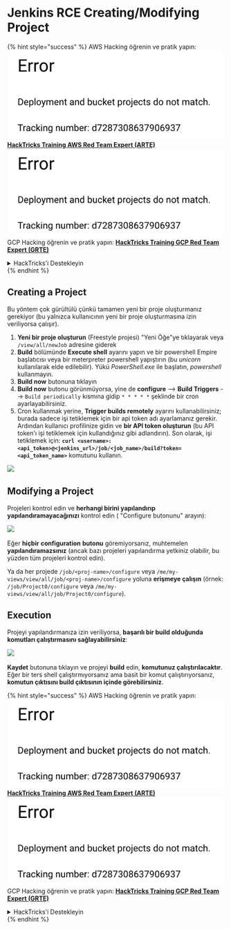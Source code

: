 # Jenkins RCE Creating/Modifying Project

{% hint style="success" %}
AWS Hacking öğrenin ve pratik yapın:<img src="../../.gitbook/assets/image (1) (1).png" alt="" data-size="line">[**HackTricks Training AWS Red Team Expert (ARTE)**](https://training.hacktricks.xyz/courses/arte)<img src="../../.gitbook/assets/image (1) (1).png" alt="" data-size="line">\
GCP Hacking öğrenin ve pratik yapın: <img src="../../.gitbook/assets/image (2).png" alt="" data-size="line">[**HackTricks Training GCP Red Team Expert (GRTE)**<img src="../../.gitbook/assets/image (2).png" alt="" data-size="line">](https://training.hacktricks.xyz/courses/grte)

<details>

<summary>HackTricks'i Destekleyin</summary>

* [**abonelik planlarını**](https://github.com/sponsors/carlospolop) kontrol edin!
* **💬 [**Discord grubuna**](https://discord.gg/hRep4RUj7f) veya [**telegram grubuna**](https://t.me/peass) katılın ya da **Twitter'da** 🐦 [**@hacktricks\_live**](https://twitter.com/hacktricks\_live)** bizi takip edin.**
* **Hacking ipuçlarını paylaşmak için** [**HackTricks**](https://github.com/carlospolop/hacktricks) ve [**HackTricks Cloud**](https://github.com/carlospolop/hacktricks-cloud) github reposuna PR gönderin.

</details>
{% endhint %}

## Creating a Project

Bu yöntem çok gürültülü çünkü tamamen yeni bir proje oluşturmanız gerekiyor (bu yalnızca kullanıcının yeni bir proje oluşturmasına izin veriliyorsa çalışır).

1. **Yeni bir proje oluşturun** (Freestyle projesi) "Yeni Öğe"ye tıklayarak veya `/view/all/newJob` adresine giderek
2. **Build** bölümünde **Execute shell** ayarını yapın ve bir powershell Empire başlatıcısı veya bir meterpreter powershell yapıştırın (bu _unicorn_ kullanılarak elde edilebilir). Yükü _PowerShell.exe_ ile başlatın, _powershell_ kullanmayın.
3. **Build now** butonuna tıklayın
1. **Build now** butonu görünmüyorsa, yine de **configure** --> **Build Triggers** --> `Build periodically` kısmına gidip `* * * * *` şeklinde bir cron ayarlayabilirsiniz.
2. Cron kullanmak yerine, **Trigger builds remotely** ayarını kullanabilirsiniz; burada sadece işi tetiklemek için bir api token adı ayarlamanız gerekir. Ardından kullanıcı profilinize gidin ve **bir API token oluşturun** (bu API token'ı işi tetiklemek için kullandığınız gibi adlandırın). Son olarak, işi tetiklemek için: **`curl <username>:<api_token>@<jenkins_url>/job/<job_name>/build?token=<api_token_name>`** komutunu kullanın.

![](<../../.gitbook/assets/image (165).png>)

## Modifying a Project

Projeleri kontrol edin ve **herhangi birini yapılandırıp yapılandıramayacağınızı** kontrol edin ( "Configure butonunu" arayın):

![](<../../.gitbook/assets/image (265).png>)

Eğer **hiçbir** **configuration** **butonu** göremiyorsanız, muhtemelen **yapılandıramazsınız** (ancak bazı projeleri yapılandırma yetkiniz olabilir, bu yüzden tüm projeleri kontrol edin).

Ya da her projede `/job/<proj-name>/configure` veya `/me/my-views/view/all/job/<proj-name>/configure` yoluna **erişmeye çalışın** (örnek: `/job/Project0/configure` veya `/me/my-views/view/all/job/Project0/configure`).

## Execution

Projeyi yapılandırmanıza izin veriliyorsa, **başarılı bir build olduğunda komutları çalıştırmasını sağlayabilirsiniz**:

![](<../../.gitbook/assets/image (98).png>)

**Kaydet** butonuna tıklayın ve projeyi **build** edin, **komutunuz çalıştırılacaktır**.\
Eğer bir ters shell çalıştırmıyorsanız ama basit bir komut çalıştırıyorsanız, **komutun çıktısını build çıktısının içinde görebilirsiniz**.

{% hint style="success" %}
AWS Hacking öğrenin ve pratik yapın:<img src="../../.gitbook/assets/image (1) (1).png" alt="" data-size="line">[**HackTricks Training AWS Red Team Expert (ARTE)**](https://training.hacktricks.xyz/courses/arte)<img src="../../.gitbook/assets/image (1) (1).png" alt="" data-size="line">\
GCP Hacking öğrenin ve pratik yapın: <img src="../../.gitbook/assets/image (2).png" alt="" data-size="line">[**HackTricks Training GCP Red Team Expert (GRTE)**<img src="../../.gitbook/assets/image (2).png" alt="" data-size="line">](https://training.hacktricks.xyz/courses/grte)

<details>

<summary>HackTricks'i Destekleyin</summary>

* [**abonelik planlarını**](https://github.com/sponsors/carlospolop) kontrol edin!
* **💬 [**Discord grubuna**](https://discord.gg/hRep4RUj7f) veya [**telegram grubuna**](https://t.me/peass) katılın ya da **Twitter'da** 🐦 [**@hacktricks\_live**](https://twitter.com/hacktricks\_live)** bizi takip edin.**
* **Hacking ipuçlarını paylaşmak için** [**HackTricks**](https://github.com/carlospolop/hacktricks) ve [**HackTricks Cloud**](https://github.com/carlospolop/hacktricks-cloud) github reposuna PR gönderin.

</details>
{% endhint %}
